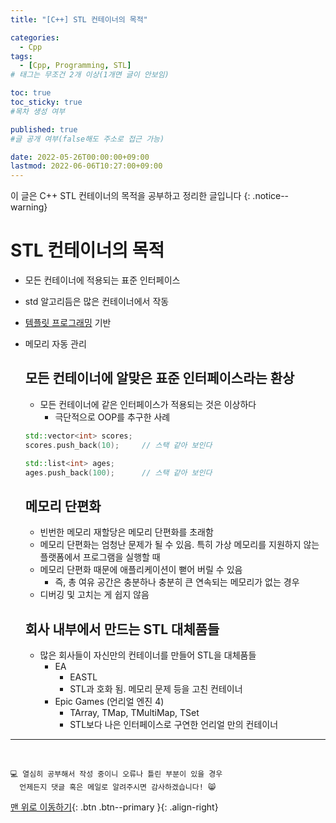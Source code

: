 ```yaml
---
title: "[C++] STL 컨테이너의 목적" 

categories:
  - Cpp
tags:
  - [Cpp, Programming, STL]
# 태그는 무조건 2개 이상(1개면 글이 안보임)

toc: true
toc_sticky: true
#목차 생성 여부

published: true
#글 공개 여부(false해도 주소로 접근 가능)

date: 2022-05-26T00:00:00+09:00
lastmod: 2022-06-06T10:27:00+09:00
---
```


<!-- description : 25자에서 160자 사이 -->
이 글은 C++ STL 컨테이너의 목적을 공부하고 정리한 글입니다
{: .notice--warning}

# STL 컨테이너의 목적
- 모든 컨테이너에 적용되는 표준 인터페이스
- std 알고리듬은 많은 컨테이너에서 작동
- [템플릿 프로그래밍](https://reoul.github.io/cpp/cpp-34/) 기반
- 메모리 자동 관리

  ## 모든 컨테이너에 알맞은 표준 인터페이스라는 환상
  - 모든 컨테이너에 같은 인터페이스가 적용되는 것은 이상하다
    - 극단적으로 OOP를 추구한 사례
  
  ```cpp
  std::vector<int> scores;
  scores.push_back(10);     // 스택 같아 보인다

  std::list<int> ages;
  ages.push_back(100);      // 스택 같아 보인다
  ```

  ## 메모리 단편화
  - 빈번한 메모리 재할당은 메모리 단편화를 초래함
  - 메모리 단편화는 엄청난 문제가 될 수 있음. 특히 가상 메모리를 지원하지 않는 플랫폼에서 프로그램을 실행할 때
  - 메모리 단편화 때문에 애플리케이션이 뻗어 버릴 수 있음
    - 즉, 총 여유 공간은 충분하나 충분히 큰 연속되는 메모리가 없는 경우
  - 디버깅 및 고치는 게 쉽지 않음

  ## 회사 내부에서 만드는 STL 대체품들
  - 많은 회사들이 자신만의 컨테이너를 만들어 STL을 대체품들
    - EA
      - EASTL
      - STL과 호화 됨. 메모리 문제 등을 고친 컨테이너
    - Epic Games (언리얼 엔진 4)
      - TArray, TMap, TMultiMap, TSet
      - STL보다 나은 인터페이스로 구연한 언리얼 만의 컨테이너

***
<br>

    💻 열심히 공부해서 작성 중이니 오류나 틀린 부분이 있을 경우 
      언제든지 댓글 혹은 메일로 알려주시면 감사하겠습니다! 😸

[맨 위로 이동하기](#){: .btn .btn--primary }{: .align-right}